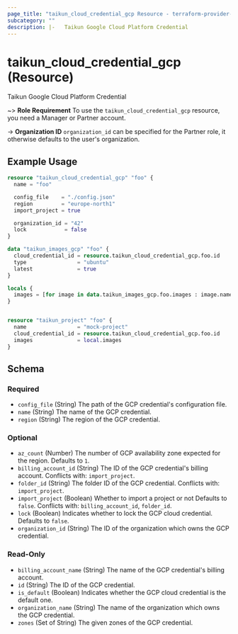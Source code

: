 ```yaml
---
page_title: "taikun_cloud_credential_gcp Resource - terraform-provider-taikun"
subcategory: ""
description: |-   Taikun Google Cloud Platform Credential
---
```


# taikun_cloud_credential_gcp (Resource)

Taikun Google Cloud Platform Credential

~> **Role Requirement** To use the `taikun_cloud_credential_gcp` resource, you need a Manager or Partner account.

-> **Organization ID** `organization_id` can be specified for the Partner role, it otherwise defaults to the user's organization.

## Example Usage

```terraform
resource "taikun_cloud_credential_gcp" "foo" {
  name = "foo"

  config_file    = "./config.json"
  region         = "europe-north1"
  import_project = true

  organization_id = "42"
  lock            = false
}

data "taikun_images_gcp" "foo" {
  cloud_credential_id = resource.taikun_cloud_credential_gcp.foo.id
  type                = "ubuntu"
  latest              = true
}

locals {
  images = [for image in data.taikun_images_gcp.foo.images : image.name] // GCP uses image names, not image ids.
}


resource "taikun_project" "foo" {
  name                = "mock-project"
  cloud_credential_id = resource.taikun_cloud_credential_gcp.foo.id
  images              = local.images
}
```

<!-- schema generated by tfplugindocs -->
## Schema

### Required

- `config_file` (String) The path of the GCP credential's configuration file.
- `name` (String) The name of the GCP credential.
- `region` (String) The region of the GCP credential.

### Optional

- `az_count` (Number) The number of GCP availability zone expected for the region. Defaults to `1`.
- `billing_account_id` (String) The ID of the GCP credential's billing account. Conflicts with: `import_project`.
- `folder_id` (String) The folder ID of the GCP credential. Conflicts with: `import_project`.
- `import_project` (Boolean) Whether to import a project or not Defaults to `false`. Conflicts with: `billing_account_id`, `folder_id`.
- `lock` (Boolean) Indicates whether to lock the GCP cloud credential. Defaults to `false`.
- `organization_id` (String) The ID of the organization which owns the GCP credential.

### Read-Only

- `billing_account_name` (String) The name of the GCP credential's billing account.
- `id` (String) The ID of the GCP credential.
- `is_default` (Boolean) Indicates whether the GCP cloud credential is the default one.
- `organization_name` (String) The name of the organization which owns the GCP credential.
- `zones` (Set of String) The given zones of the GCP credential.
